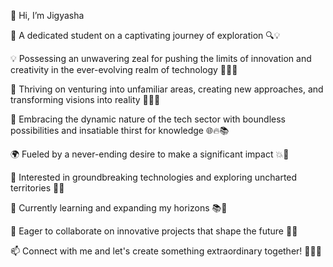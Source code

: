 👋 Hi, I’m Jigyasha

🚀 A dedicated student on a captivating journey of exploration 🔍💡

💡 Possessing an unwavering zeal for pushing the limits of innovation and creativity in the ever-evolving realm of technology 🌟🎨🚀

🔭 Thriving on venturing into unfamiliar areas, creating new approaches, and transforming visions into reality 🌌🎨💪

🌱 Embracing the dynamic nature of the tech sector with boundless possibilities and insatiable thirst for knowledge 🌐🔥📚

🌍 Fueled by a never-ending desire to make a significant impact 💥💫

👀 Interested in groundbreaking technologies and exploring uncharted territories 🌌🚀

🌱 Currently learning and expanding my horizons 📚🌱

💞️ Eager to collaborate on innovative projects that shape the future 🤝🌟

📫 Connect with me and let's create something extraordinary together! 📧🌟✨
